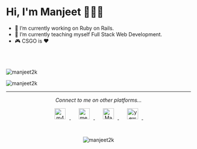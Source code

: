 # Hi, I'm Manjeet 👋:man_technologist:

- 🔭  I’m currently working on Ruby on Rails.
- 🌱  I’m currently teaching myself Full Stack Web Development.
- :video_game:  CSGO is :heart:

<br/><br/>
<p>
  <p align="left">
    <p> 
      <img src="https://github-readme-stats.vercel.app/api/top-langs/?username=manjeet2k&layout=compact&hide=html" alt="manjeet2k" />
    </p>
    <p>
      <img src="https://github-readme-stats.vercel.app/api?username=manjeet2k&show_icons=true" alt="manjeet2k" />
    </p>
  </p>
</p>
<hr/>

<p align="center"><i>Connect to me on other platforms...</i></p>

<p align="center">
  <a href="https://fb.com/m4nj1t" target="blank">
    <img  src="https://cdn.jsdelivr.net/npm/simple-icons@3.0.1/icons/facebook.svg" alt="m4nj1t"  width="30px" style="margin:0px 10px" />
  </a>&nbsp;&nbsp;
  <a href="https://instagram.com/me.manjeet" target="blank">
    <img  src="https://cdn.jsdelivr.net/npm/simple-icons@3.0.1/icons/instagram.svg" alt="me.manjeet"  width="30px" style="margin:0px 10px" />
  </a>&nbsp;&nbsp;
  <a href="https://www.linkedin.com/in/manjeet-singh-4967931a4/" target="blank">
    <img  src="https://cdn.jsdelivr.net/npm/simple-icons@3.0.1/icons/linkedin.svg" alt="Manjeet Singh"  width="30px" style="margin:0px 10px" />
  </a>&nbsp;&nbsp;
  <a href="https://steamcommunity.com/id/yewkiller/" target="blank">
   <img src="https://cdn.jsdelivr.net/npm/simple-icons@3.0.1/icons/steam.svg" alt="yewkiller"  width="30px" style="margin:0px 10px" />
  </a>&nbsp;&nbsp;
</p>

<br/>

<p align="center"> <img src="https://komarev.com/ghpvc/?username=manjeet2k" alt="manjeet2k" /> </p>


